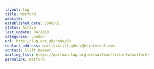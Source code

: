 ```yaml
---
layout: lug
title: Watford
website: ''
established_date: 2006/01
status: Active
last_update: 04/2010
categories: London
url: http://lug.org.uk/node/80
contact_address: mailto:cliff.g3ndc@btinternet.com
contact: Cliff Deamer
mailing_list: https://mailman.lug.org.uk/mailman/listinfo/watford/
permalink: Watford
---
```

